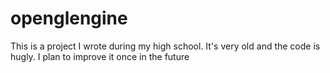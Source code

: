 # openglengine

This is a project I wrote during my high school. It's very old and the code is hugly. I plan to improve it once in the future
